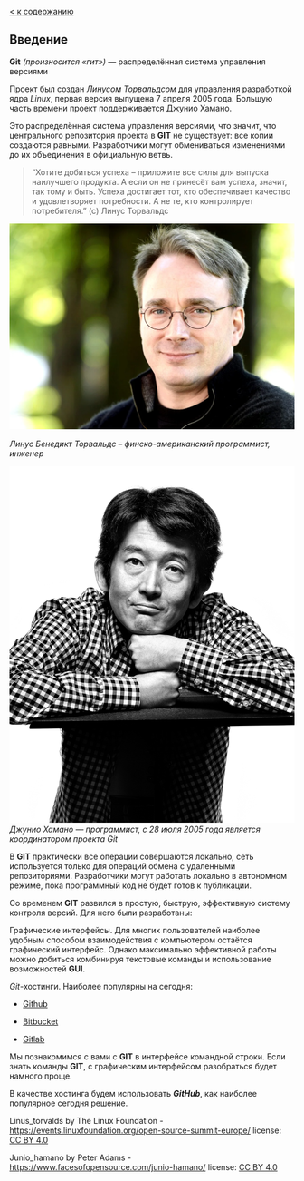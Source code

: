 [< к содержанию](./readme.md)

## Введение

**Git** *(произносится «гит»)* — распределённая система управления версиями


Проект был создан *Линусом Торвальдсом* для управления разработкой ядра *Linux*, первая версия выпущена 7 апреля 2005 года. Большую часть времени проект поддерживается Джунио Хамано.

Это распределённая система управления версиями, что значит, что центрального репозитория проекта в **GIT** не существует: все копии создаются равными. Разработчики могут обмениваться изменениями до их объединения в официальную ветвь.

> “Хотите добиться успеха – приложите все силы для выпуска наилучшего продукта. А если он не принесёт вам успеха, значит, так тому и быть. Успеха достигает тот, кто обеспечивает качество и удовлетворяет потребности. А не те, кто контролирует потребителя.” (с) Линус Торвальдс

![Linus_torvalds](/assets/scale_1200.webp "Линус Торвальдс")

*Линус Бенедикт Торвальдс – финско-американский программист, инженер*


![Junio_hamano](/assets/juniohamano25950.web_.jpg "Джунио Хамано")
*Джунио Хамано — программист, с 28 июля 2005 года является координатором проекта Git*

В **GIT** практически все операции совершаются локально, сеть используется только для операций обмена с удаленными репозиториями. Разработчики могут работать локально в автономном режиме, пока программный код не будет готов к публикации.


Со временем **GIT** развился в простую, быструю, эффективную систему контроля версий. Для него были разработаны:

Графические интерфейсы. Для многих пользователей наиболее удобным способом взаимодействия с компьютером остаётся графический интерфейс. Однако максимально эффективной работы можно добиться комбинируя текстовые команды и использование возможностей **GUI**.
    
*Git*-хостинги. Наиболее популярны на сегодня:
    
* [Github](https://github.com/)

* [Bitbucket](https://bitbucket.org/)

* [Gitlab](https://about.gitlab.com/)

Мы познакомимся с вами с **GIT** в интерфейсе командной строки. Если знать команды **GIT**, с графическим интерфейсом разобраться будет намного проще.

В качестве хостинга будем использовать ***GitHub***, как наиболее популярное сегодня решение.

Linus_torvalds by The Linux Foundation - https://events.linuxfoundation.org/open-source-summit-europe/
license: [CC BY 4.0](https://creativecommons.org/licenses/by/4.0/)

Junio_hamano by Peter Adams - https://www.facesofopensource.com/junio-hamano/    license: [CC BY 4.0](https://creativecommons.org/licenses/by/4.0/)

[def]: readme.md